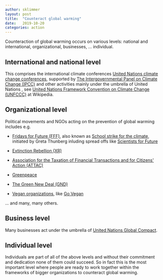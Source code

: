 ```yaml
---
author: sklimmer
layout: post
title:  "Counteract global warming"
date:   2019-10-20
categories: action 
---
```

Counteraction of global warming occurs on various levels: national and international, organizational, businesses, ... individual.

## International and national level
  
This comprises the international climate conferences
[United Nations climate change conferences](https://en.wikipedia.org/wiki/Category:United_Nations_climate_change_conferences), 
supported by [The Intergovernmental Panel on Climate Change (IPCC)](https://www.ipcc.ch/) and other activities
mainly under the umbrella of United Nations , see
[United Nations Framework Convention on Climate Change (UNFCCC)](https://en.wikipedia.org/wiki/United_Nations_Framework_Convention_on_Climate_Change)
at Wikipedia.

## Organizational level

Political movements and NGOs acting on the prevention of global warming includes e.g.

- [Fridays for Future (FFF)](https://www.fridaysforfuture.org/), also known as 
  [School strike for the climate](https://en.wikipedia.org/wiki/School_strike_for_the_climate), initiated by Greta Thunberg
   inluding spread offs like [Scientists for Future](https://www.scientists4future.org/)

- [Extinction Rebellion (XR)](https://en.wikipedia.org/wiki/Extinction_Rebellion)

- [Association for the Taxation of Financial Transactions and for Citizens' Action (ATTAC)](https://en.wikipedia.org/wiki/Association_for_the_Taxation_of_Financial_Transactions_and_for_Citizens%27_Action)

- [Greenpeace](https://www.greenpeace.org)

- [The Green New Deal (GND)](https://en.wikipedia.org/wiki/Green_New_Deal)

- [Vegan organizations](https://en.wikipedia.org/wiki/Category:Vegan_organizations), like [Go Vegan](https://en.wikipedia.org/wiki/Go_Vegan_(political_party)) 

... and many, many others.

## Business level

Many businesses act under the umbrella of [United Nations Global Compact](https://en.wikipedia.org/wiki/United_Nations_Global_Compact).

## Individual level

Individuals are part of all of the above levels and without their commitment and dedication none of them could succeed. So in fact this is the most important level where people are ready to work together within the frameworks of bigger organizations to counteract global warming.


